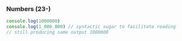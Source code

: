 ### Numbers (23-)

```js
console.log(1000000)
console.log(1_000_000) // syntactic sugar to facilitate reading
// still producing same output 1000000
```